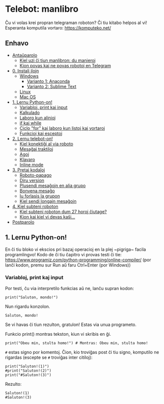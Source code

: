 # Telebot: manlibro
Ĉu vi volas krei propran telegraman roboton? Ĉi tiu kitabo helpos al vi!
Esperanta komputila vortaro: https://komputeko.net/

## Enhavo

  * [Antaŭparolo](#antaŭparolo)
    * [Kiel uzi ĉi tiun manlibron: du manieroj](#kieluzilibron)
    * [Kion povas kaj ne povas robotoj en Telegram ](#povo)
  * [0. Instali ilojn](#instaliilojn)
    * [Windows](#windows)
      * [Varianto 1: Anaconda](#anaconda)
      * [Varianto 2: Sublime Text](#sublime)
    * [Linux](#linux)
    * [Mac OS](#macos)
  * [1. Lernu Python-on!](#lernu-python-on-)
    * [Variabloj, print kaj input](#variabloj-print-kaj-input)
    * [Kalkulado](#kalkulado)
    * [Laboro kun alinioj](#alinioj)
    * [if kaj while](#if)
    * [Ciclo "for" kaj laboro kun listoj kaj vortaroj](#for)
    * [Funkcioj kaj esceptoj](#)
  * [2. Lernu telebot-on!](#lernutelebot)
    * [Kiel konektiĝi al via roboto](#konekto)
    * [Mesaĝaj traktiloj](#traktiloj)    
    * [Agoj](#agoj)
    * [Klavaro](#klavaro)
    * [Inline mode](#inlinemode)
  * [3. Pretaj kodaĵoj](#pretakodo)
    * [Roboto-papago](#papago)
    * [Diru version](#versio)
    * [Plusendi mesaĝojn en alia grupo](#anonimaroboto)
    * [Bonvena mesaĝo](#bonvenon)
    * [Iu forlasis la grupon](#forlasis)
    * [Kiel sendi longajn mesaĝojn](#longajmesaĝoj)
  * [4. Kiel subteni roboton](#kielsubteni)
    * [Kiel subteni roboton dum 27 horoj ĉiutage?](#24)
    * [Kion kaj kiel vi devas kaŝi...](#sekreto)
  * [Postparolo](#postparolo)

## 1. Lernu Python-on!

En ĉi tiu bloko vi ekscios pri bazaj operacioj en la plej ~pigriga~ facila programlingvo!
Kodo de ĉi tiu ĉapitro vi provas testi ĉi tie: https://www.programiz.com/python-programming/online-compiler/
(por lanĉi kodon, premu sur Run aŭ faru Ctrl+Enter (por Windows))

### Variabloj, print kaj input

Por testi, ĉu via interpretilo funkcias aŭ ne, lanĉu supran kodon:
```
print("Saluton, mondo!")
```
Nun rigardu konzolon. 
```
Saluton, mondo!
```
Se vi havas ĉi tiun rezulton, gratulon! Estas via unua programeto.

Funkcio print() montras tekston, kiun vi skribis en ĝi. 
```
print("Obeu min, stulta homo!") # Montras: Obeu min, stulta homo!
```
```#``` estas signo por komentoj. Ĉion, kio troviĝas post ĉi tiu signo, komputilo ne rigardas (escepte se ```#``` troviĝas inter citiloj):
```
print("Saluton!(1)")
#print("Saluton!(2)")
print("#Saluton!(3)")
```
Rezulto:
```
Saluton!(1)
#Saluton!(3)
```
